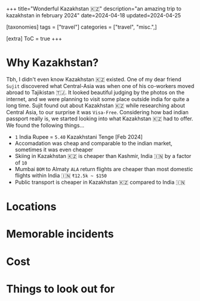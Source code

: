 +++
title="Wonderful Kazakhstan 🇰🇿"
description="an amazing trip to kazakhstan in february 2024"
date=2024-04-18
updated=2024-04-25

[taxonomies]
tags = ["travel"]
categories = ["travel", "misc.",]

[extra]
ToC = true
+++

# Why Kazakhstan?

Tbh, I didn't even know Kazakhstan 🇰🇿 existed. One of my dear friend `Sujit` discovered what Central-Asia was when one of his co-workers moved abroad to Tajikistan 🇹🇯. It looked beautiful judging by the photos on the internet, and we were planning to visit some place outside india for quite a long time. Sujit found out about Kazakhstan 🇰🇿 while researching about Central Asia, to our surprise it was `Visa-Free`. Considering how bad indian passport really is, we started looking into what Kazakhstan 🇰🇿 had to offer. We found the following things...

- `1` India Rupee = `5.40` Kazakhstani Tenge [Feb 2024]
- Accomadation was cheap and comparable to the indian market, sometimes it was even cheaper
- Skiing in Kazakhstan 🇰🇿 is cheaper than Kashmir, India 🇮🇳 by a factor of `10`
- Mumbai `BOM` to Almaty `ALA` return flights are cheaper than most domestic flights within India 🇮🇳 `₹12.5k ~ $150`
- Public transport is cheaper in Kazakhstan 🇰🇿 compared to India 🇮🇳

# Locations

# Memorable incidents

# Cost

# Things to look out for